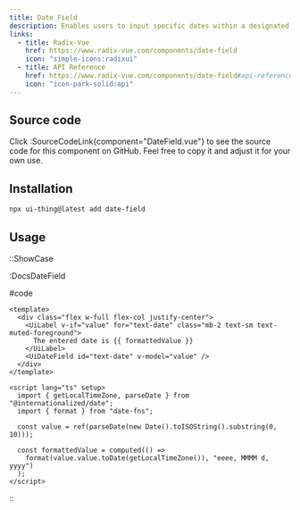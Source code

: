 ```yaml
---
title: Date Field
description: Enables users to input specific dates within a designated field.
links:
  - title: Radix-Vue
    href: https://www.radix-vue.com/components/date-field
    icon: "simple-icons:radixui"
  - title: API Reference
    href: https://www.radix-vue.com/components/date-field#api-reference
    icon: "icon-park-solid:api"
---
```


## Source code

Click :SourceCodeLink{component="DateField.vue"} to see the source code for this component on GitHub. Feel free to copy it and adjust it for your own use.

## Installation

```bash
npx ui-thing@latest add date-field
```

## Usage

::ShowCase

:DocsDateField

#code

<!-- automd:file src="../../app/components/content/Docs/DateField/DocsDateField.vue" code lang="vue" -->

```vue [DocsDateField.vue]
<template>
  <div class="flex w-full flex-col justify-center">
    <UiLabel v-if="value" for="text-date" class="mb-2 text-sm text-muted-foreground">
      The entered date is {{ formattedValue }}
    </UiLabel>
    <UiDateField id="text-date" v-model="value" />
  </div>
</template>

<script lang="ts" setup>
  import { getLocalTimeZone, parseDate } from "@internationalized/date";
  import { format } from "date-fns";

  const value = ref(parseDate(new Date().toISOString().substring(0, 10)));

  const formattedValue = computed(() =>
    format(value.value.toDate(getLocalTimeZone()), "eeee, MMMM d, yyyy")
  );
</script>
```

<!-- /automd -->

::
